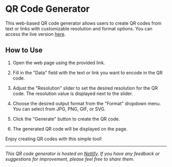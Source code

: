 # QR Code Generator

This web-based QR code generator allows users to create QR codes from text or links with customizable resolution and format options. You can access the live version [here](https://qrgeneratornikhit.netlify.app/).

## How to Use

1. Open the web page using the provided link.

2. Fill in the "Data" field with the text or link you want to encode in the QR code.

3. Adjust the "Resolution" slider to set the desired resolution for the QR code. The resolution value is displayed next to the slider.

4. Choose the desired output format from the "Format" dropdown menu. You can select from JPG, PNG, GIF, or SVG.

5. Click the "Generate" button to create the QR code.

6. The generated QR code will be displayed on the page.

Enjoy creating QR codes with this simple tool!

---

*This QR code generator is hosted on [Netlify](https://www.netlify.com/). If you have any feedback or suggestions for improvement, please feel free to share them.*
